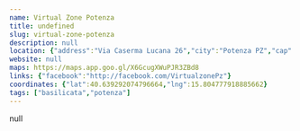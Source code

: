```yaml
---
name: Virtual Zone Potenza
title: undefined
slug: virtual-zone-potenza
description: null
location: {"address":"Via Caserma Lucana 26","city":"Potenza PZ","cap":85100}
website: null
maps: https://maps.app.goo.gl/X6GcugXWuPJR3ZBd8
links: {"facebook":"http://facebook.com/VirtualzonePz"}
coordinates: {"lat":40.639292074796664,"lng":15.804777918885662}
tags: ["basilicata","potenza"]
---
```

null
